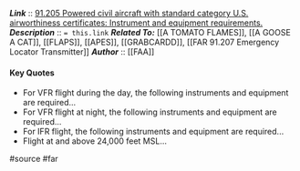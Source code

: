 ***Link***      :: [91.205 Powered civil aircraft with standard category U.S. airworthiness certificates: Instrument and equipment requirements.](https://www.ecfr.gov/current/title-14/section-91.205)
***Description***      :: `= this.link`
***Related To:*** [[A TOMATO FLAMES]], [[A GOOSE A CAT]], [[FLAPS]], [[APES]], [[GRABCARDD]], [[FAR 91.207 Emergency Locator Transmitter]]
***Author*** :: [[FAA]]


#### Key Quotes
* For VFR flight during the day, the following instruments and equipment are required...
* For VFR flight at night, the following instruments and equipment are required...
* For IFR flight, the following instruments and equipment are required...
* Flight at and above 24,000 feet MSL...

#source #far 